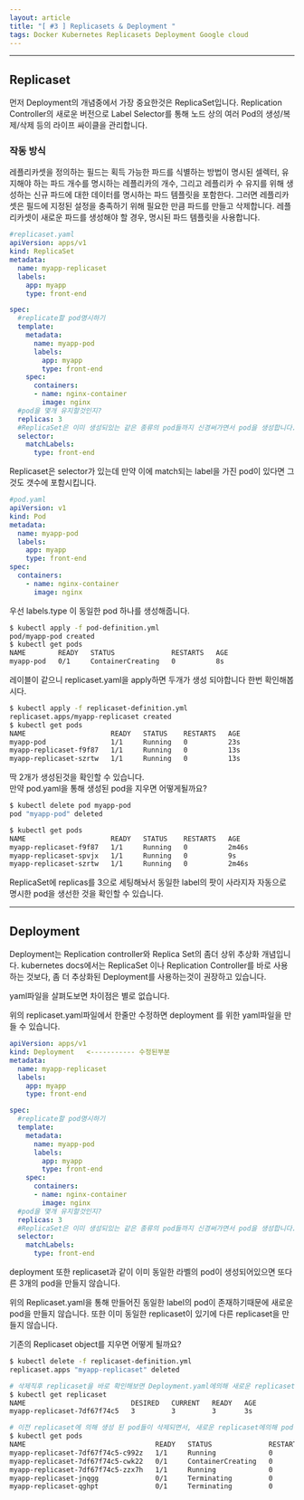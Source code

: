 ```yaml
---
layout: article
title: "[ #3 ] Replicasets & Deployment "
tags: Docker Kubernetes Replicasets Deployment Google cloud
---
```


---

## Replicaset

먼저 Deployment의 개념중에서 가장 중요한것은 ReplicaSet입니다. Replication Controller의 새로운 버전으로 Label Selector를 통해 노드 상의 여러 Pod의 생성/복제/삭제 등의 라이프 싸이클을 관리합니다.

### 작동 방식
레플리카셋을 정의하는 필드는 획득 가능한 파드를 식별하는 방법이 명시된 셀렉터, 유지해야 하는 파드 개수를 명시하는 레플리카의 개수, 그리고 레플리카 수 유지를 위해 생성하는 신규 파드에 대한 데이터를 명시하는 파드 템플릿을 포함한다. 그러면 레플리카셋은 필드에 지정된 설정을 충족하기 위해 필요한 만큼 파드를 만들고 삭제합니다. 레플리카셋이 새로운 파드를 생성해야 할 경우, 명시된 파드 템플릿을 사용합니다.



~~~yaml
#replicaset.yaml
apiVersion: apps/v1
kind: ReplicaSet 
metadata:
  name: myapp-replicaset
  labels:
    app: myapp
    type: front-end

spec:
  #replicate할 pod명시하기
  template:
    metadata:
      name: myapp-pod
      labels:
        app: myapp
        type: front-end
    spec:
      containers:
      - name: nginx-container
        image: nginx
  #pod을 몇개 유지할것인지?      
  replicas: 3
  #ReplicaSet은 이미 생성되있는 같은 종류의 pod들까지 신경써가면서 pod을 생성합니다.
  selector: 
    matchLabels:
      type: front-end


~~~
Replicaset은 selector가 있는데 만약 이에 match되는 label을 가진 pod이 있다면 그것도 갯수에 포함시킵니다.
~~~yaml
#pod.yaml
apiVersion: v1
kind: Pod
metadata:
  name: myapp-pod
  labels:
    app: myapp
    type: front-end
spec:
  containers:
    - name: nginx-container
      image: nginx
~~~

우선 labels.type 이 동일한 pod 하나를 생성해줍니다.
~~~sh
$ kubectl apply -f pod-definition.yml 
pod/myapp-pod created
$ kubectl get pods
NAME        READY   STATUS              RESTARTS   AGE
myapp-pod   0/1     ContainerCreating   0          8s
~~~

레이블이 같으니 replicaset.yaml을 apply하면 두개가 생성 되야합니다 한번 확인해봅시다.
~~~sh
$ kubectl apply -f replicaset-definition.yml 
replicaset.apps/myapp-replicaset created
$ kubectl get pods
NAME                     READY   STATUS    RESTARTS   AGE
myapp-pod                1/1     Running   0          23s
myapp-replicaset-f9f87   1/1     Running   0          13s
myapp-replicaset-szrtw   1/1     Running   0          13s
~~~

딱 2개가 생성된것을 확인할 수 있습니다.
<br>
만약 pod.yaml을 통해 생성된 pod을 지우면 어떻게될까요?

~~~sh
$ kubectl delete pod myapp-pod
pod "myapp-pod" deleted

$ kubectl get pods
NAME                     READY   STATUS    RESTARTS   AGE
myapp-replicaset-f9f87   1/1     Running   0          2m46s
myapp-replicaset-spvjx   1/1     Running   0          9s
myapp-replicaset-szrtw   1/1     Running   0          2m46s
~~~

ReplicaSet에 replicas를 3으로 세팅해놔서 동일한 label의 팟이 사라지자 자동으로 명시한 pod을 생선한 것을 확인할 수 있습니다.

---

## Deployment

Deployment는 Replication controller와 Replica Set의 좀더 상위 추상화 개념입니다. kubernetes docs에서는 ReplicaSet 이나 Replication Controller를 바로 사용하는 것보다, 좀 더 추상화된 Deployment를 사용하는것이 권장하고 있습니다.

yaml파일을 살펴도보면 차이점은 별로 없습니다.



위의 replicaset.yaml파일에서 한줄만 수정하면 deployment 를 위한 yaml파일을 만들 수 있습니다.

~~~yaml
apiVersion: apps/v1
kind: Deployment   <----------- 수정된부분
metadata:
  name: myapp-replicaset
  labels:
    app: myapp
    type: front-end

spec:
  #replicate할 pod명시하기
  template:
    metadata:
      name: myapp-pod
      labels:
        app: myapp
        type: front-end
    spec:
      containers:
      - name: nginx-container
        image: nginx
  #pod을 몇개 유지할것인지?      
  replicas: 3
  #ReplicaSet은 이미 생성되있는 같은 종류의 pod들까지 신경써가면서 pod을 생성합니다.
  selector: 
    matchLabels:
      type: front-end

~~~


deployment 또한 replicaset과 같이 이미 동일한 라벨의 pod이 생성되어있으면 또다른 3개의 pod을 만들지 않습니다.

위의 Replicaset.yaml을 통해 만들어진 동일한 label의 pod이 존재하기때문에 새로운 pod을 만들지 않습니다. 또한
이미 동일한 replicaset이 있기에 다른 replicaset을 만들지 않습니다.

기존의 Replicaset object를 지우면 어떻게 될까요?
~~~sh
$ kubectl delete -f replicaset-definition.yml 
replicaset.apps "myapp-replicaset" deleted

# 삭제직후 replicaset을 바로 확인해보면 Deployment.yaml에의해 새로운 replicaset이 생성된것을 확인할 수 있고
$ kubectl get replicaset
NAME                          DESIRED   CURRENT   READY   AGE
myapp-replicaset-7df67f74c5   3         3         3       3s

# 이전 replicaset에 의해 생성 된 pod들이 삭제되면서, 새로운 replicaset에의해 pod이 재 생성되는것을 볼 수 있습니다.
$ kubectl get pods
NAME                                READY   STATUS              RESTARTS   AGE
myapp-replicaset-7df67f74c5-c992z   1/1     Running             0          5s
myapp-replicaset-7df67f74c5-cwk22   0/1     ContainerCreating   0          5s
myapp-replicaset-7df67f74c5-zzx7h   1/1     Running             0          5s
myapp-replicaset-jnqgg              0/1     Terminating         0          73s
myapp-replicaset-qghpt              0/1     Terminating         0          73s
~~~